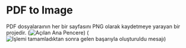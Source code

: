 # PDF to Image
PDF dosyalaraının her bir sayfasını PNG olarak kaydetmeye yarayan bir projedir.
(![Açılan Ana Pencere](https://github.com/user-attachments/assets/382839bc-0b67-4bd7-a66a-518d3340ee6f))
(![İşlemi tamamladıktan sonra gelen başarıyla oluşturuldu mesajı](https://github.com/user-attachments/assets/ad6a4ce3-a938-44d0-a9fc-1d5cc88ef6b0))
